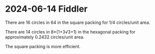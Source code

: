 2024-06-14 Fiddler
==================
There are 16 circles in 64 in the square packing for 1/4 circles/unit area.

There are 14 circles in 8×(1+3√3+1) in the hexagonal packing for approximately
0.2432 circles/unit area.

The square packing is more efficient.
